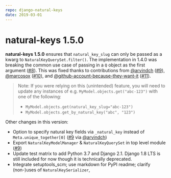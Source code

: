 ```yaml
---
repo: django-natural-keys
date: 2019-03-01
---
```


# natural-keys 1.5.0

**natural-keys 1.5.0** ensures that `natural_key_slug` can only be passed as a kwarg to `NaturalKeyQuerySet.filter()`.  The implementation in 1.4.0 was breaking the common use case of passing in a `Q` object as the first argument ([#8](https://github.com/wq/django-natural-keys/issues/8)).  This was fixed thanks to contributions from [@arvindch](https://github.com/arvindch) ([#9](https://github.com/wq/django-natural-keys/issues/9)), [@marcosox](https://github.com/marcosox) ([#10](https://github.com/wq/django-natural-keys/issues/10)), and [@github-account-because-they-want-it](https://github.com/github-account-because-they-want-it) ([#11](https://github.com/wq/django-natural-keys/issues/11)).
> Note: If you were relying on this (unintended) feature, you will need to update any instances of e.g. `MyModel.objects.get("abc-123")` with one of the following:
>   * `MyModel.objects.get(natural_key_slug="abc-123")` 
>   * `MyModel.objects.get_by_natural_key("abc", "123")`


Other changes in this version:
 * Option to specify natural key fields via `_natural_key` instead of `Meta.unique_together[0]` ([#9](https://github.com/wq/django-natural-keys/issues/9) via [@arvindch](https://github.com/arvindch))
 * Export `NaturalKeyModelManager` & `NaturalKeyQuerySet` in top level module ([#9](https://github.com/wq/django-natural-keys/issues/9))
 * Update test matrix to add Python 3.7 and Django 2.1.  Django 1.8 LTS is still included for now though it is technically deprecated.
 * Integrate setuptools_scm; use markdown for PyPI readme; clarify (non-)uses of `NaturalKeySerializer`,
